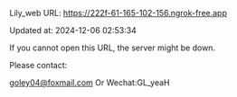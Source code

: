 Lily_web URL: https://222f-61-165-102-156.ngrok-free.app

Updated at: 2024-12-06 02:53:34

If you cannot open this URL, the server might be down.

Please contact: 

goley04@foxmail.com Or Wechat:GL_yeaH